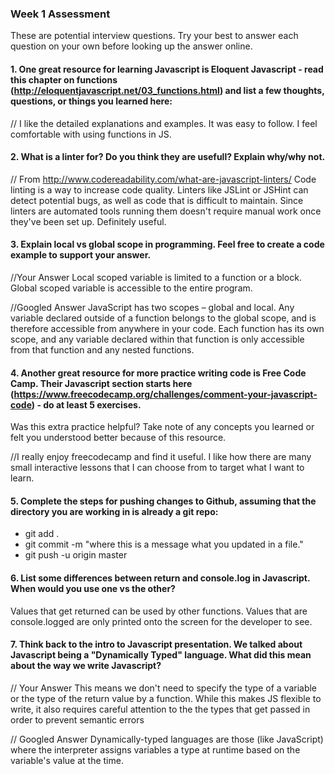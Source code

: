 ### Week 1 Assessment

These are potential interview questions. Try your best to answer each question on your own before looking up the answer online.

#### 1. One great resource for learning Javascript is Eloquent Javascript - read this chapter on functions (http://eloquentjavascript.net/03_functions.html) and list a few thoughts, questions, or things you learned here:

  // I like the detailed explanations and examples.  It was easy to follow.  I feel comfortable with using functions in JS.


#### 2. What is a linter for? Do you think they are usefull? Explain why/why not.

// From http://www.codereadability.com/what-are-javascript-linters/
Code linting is a way to increase code quality.  Linters like JSLint or JSHint can detect potential bugs, as well as code that is difficult to maintain.  Since linters are automated tools running them doesn't require manual work once they've been set up.  Definitely useful.

#### 3. Explain local vs global scope in programming. Feel free to create a code example to support your answer. 

  //Your Answer
  Local scoped variable is limited to a function or a block.  Global scoped variable is accessible to the entire program.
  
  //Googled Answer
  JavaScript has two scopes – global and local. Any variable declared outside of a function belongs to the global scope, and is therefore accessible from anywhere in your code. Each function has its own scope, and any variable declared within that function is only accessible from that function and any nested functions.

#### 4. Another great resource for more practice writing code is Free Code Camp. Their Javascript section starts here (https://www.freecodecamp.org/challenges/comment-your-javascript-code) - do at least 5 exercises. 

Was this extra practice helpful? Take note of any concepts you learned or felt you understood better because of this resource. 

  //I really enjoy freecodecamp and find it useful.  I like how there are many small interactive lessons that I can choose from to target what I want to learn.

#### 5. Complete the steps for pushing changes to Github, assuming that the directory you are working in is already a git repo:

- git add .
- git commit -m "where this is a message what you updated in a file."
- git push -u origin master

#### 6. List some differences between return and console.log in Javascript. When would you use one vs the other? 
  Values that get returned can be used by other functions.  Values that are console.logged are only printed onto the screen for the developer to see.

#### 7. Think back to the intro to Javascript presentation. We talked about Javascript being a "Dynamically Typed" language. What did this mean about the way we write Javascript?

// Your Answer
  This means we don't need to specify the type of a variable or the type of the return value by a function.  While this makes JS flexible to write, it also requires careful attention to the the types that get passed in order to prevent semantic errors

// Googled Answer
  Dynamically-typed languages are those (like JavaScript) where the interpreter assigns variables a type at runtime based on the variable's value at the time.
